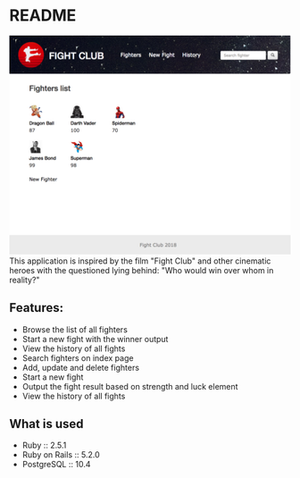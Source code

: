 # README

![fighters_view](/app/assets/images/readme.png)
This application is inspired by the film "Fight Club" and other cinematic heroes with the questioned lying behind: "Who would win over whom in reality?"

## Features:
  - Browse the list of all fighters
  - Start a new fight with the winner output
  - View the history of all fights
  - Search fighters on index page
  - Add, update and delete fighters
  - Start a new fight
  - Output the fight result based on strength and luck element
  - View the history of all fights

## What is used
  - Ruby :: 2.5.1
  - Ruby on Rails :: 5.2.0
  - PostgreSQL :: 10.4
